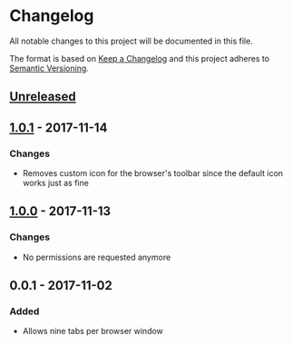 # Changelog

All notable changes to this project will be documented in this file.

The format is based on [Keep a Changelog](http://keepachangelog.com/en/1.0.0/) and this project adheres to [Semantic Versioning](http://semver.org/spec/v2.0.0.html).


## [Unreleased]

## [1.0.1] - 2017-11-14
### Changes
- Removes custom icon for the browser's toolbar since the default icon works just as fine

## [1.0.0] - 2017-11-13
### Changes
- No permissions are requested anymore

## 0.0.1 - 2017-11-02
### Added
- Allows nine tabs per browser window


[Unreleased]: https://github.com/christophgockel/nein-tabs/compare/1.0.1...HEAD
[1.0.1]: https://github.com/christophgockel/nein-tabs/compare/1.0.0...1.0.1
[1.0.0]: https://github.com/christophgockel/nein-tabs/compare/0.0.1...1.0.0

